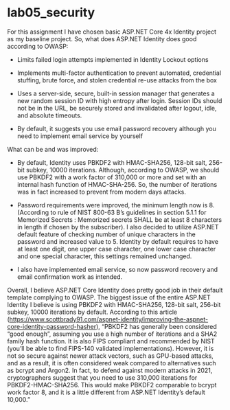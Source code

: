 # lab05_security
For this assignment I have chosen basic ASP.NET Core 4x Identity project as my baseline project. So, what does ASP.NET Identity does good according to OWASP:
-	Limits failed login attempts implemented in Identity Lockout options

-	Implements multi-factor authentication to prevent automated, credential stuffing, brute force, and stolen credential re-use attacks from the box

-	Uses a server-side, secure, built-in session manager that generates a new random session ID with high entropy after login. Session IDs should not be in the URL, be securely stored and invalidated after logout, idle, and absolute timeouts.

-	By default, it suggests you use email password recovery although you need to implement email service by yourself

What can be and was improved:
-	By default, Identity uses PBKDF2 with HMAC-SHA256, 128-bit salt, 256-bit subkey, 10000 iterations. Although, according to OWASP, we should use PBKDF2 with a work factor of 310,000 or more and set with an internal hash function of HMAC-SHA-256. So, the number of iterations was in fact increased to prevent from modern days attacks.

-	Password requirements were improved, the minimum length now is 8. (According to rule of NIST 800-63 B’s guidelines in section 5.1.1 for Memorized Secrets : Memorized secrets SHALL be at least 8 characters in length if chosen by the subscriber). I also decided to utilize ASP.NET default feature of checking number of unique characters in the password and increased value to 5. Identity by default requires to have at least one digit, one upper case character, one lower case character and one special character, this settings remained unchanged.

-	I also have implemented email service, so now password recovery and email confirmation work as intended.

Overall, I believe ASP.NET Core Identity does pretty good job in their default template complying to OWASP. The biggest issue of the entire ASP.NET Identity I believe is using PBKDF2 with HMAC-SHA256, 128-bit salt, 256-bit subkey, 10000 iterations by default. According to this article (https://www.scottbrady91.com/aspnet-identity/improving-the-aspnet-core-identity-password-hasher), “PBKDF2 has generally been considered “good enough”, assuming you use a high number of iterations and a SHA2 family hash function. It is also FIPS compliant and recommended by NIST (you’ll be able to find FIPS-140 validated implementations). However, it is not so secure against newer attack vectors, such as GPU-based attacks, and as a result, it is often considered weak compared to alternatives such as bcrypt and Argon2. In fact, to defend against modern attacks in 2021, cryptographers suggest that you need to use 310,000 iterations for PBKDF2-HMAC-SHA256. This would make PBKDF2 comparable to bcrypt work factor 8, and it is a little different from ASP.NET Identity’s default 10,000.”
